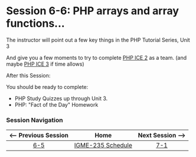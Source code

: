 # Session 6-6: PHP arrays and array functions...

The instructor will point out a few key things in the PHP Tutorial Series, Unit 3

And give you a few moments to try to complete [PHP ICE 2](https://github.com/tonethar/IGME-235-Shared/blob/master/tutorial/php-ex-2.md) as a team.  (and maybe [PHP ICE 3](https://github.com/tonethar/IGME-235-Shared/blob/master/tutorial/php-ex-3.md) if time allows)

After this Session:

You should be ready to complete: 
  - PHP Study Quizzes up through Unit 3.
  - PHP: "Fact of the Day" Homework
  
### Session Navigation

| <-- Previous Session |               Home                  | Next Session --> |
|:--------------------:|:-----------------------------------:|:----------------:|
|  [6-5](6-5.md)       | [IGME-235 Schedule](../schedule.md) |   [7-1](7-1.md)  |

